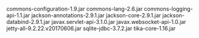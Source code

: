 commons-configuration-1.9.jar
commons-lang-2.6.jar
commons-logging-api-1.1.jar
jackson-annotations-2.9.1.jar
jackson-core-2.9.1.jar
jackson-databind-2.9.1.jar
javax.servlet-api-3.1.0.jar
javax.websocket-api-1.0.jar
jetty-all-9.2.22.v20170606.jar
sqlite-jdbc-3.7.2.jar
tika-core-1.16.jar
